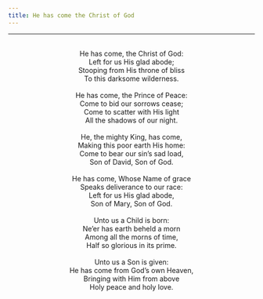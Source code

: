 ```yaml
---
title: He has come the Christ of God
---
```


---
<center>
<br/>
He has come, the Christ of God:<br/>
Left for us His glad abode;<br/>
Stooping from His throne of bliss<br/>
To this darksome wilderness.<br/>
<br/>
He has come, the Prince of Peace:<br/>
Come to bid our sorrows cease;<br/>
Come to scatter with His light<br/>
All the shadows of our night.<br/>
<br/>
He, the mighty King, has come,<br/>
Making this poor earth His home:<br/>
Come to bear our sin’s sad load,<br/>
Son of David, Son of God.<br/>
<br/>
He has come, Whose Name of grace<br/>
Speaks deliverance to our race:<br/>
Left for us His glad abode,<br/>
Son of Mary, Son of God.<br/>
<br/>
Unto us a Child is born:<br/>
Ne’er has earth beheld a morn<br/>
Among all the morns of time,<br/>
Half so glorious in its prime.<br/>
<br/>
Unto us a Son is given:<br/>
He has come from God’s own Heaven,<br/>
Bringing with Him from above<br/>
Holy peace and holy love.<br/>

</center>